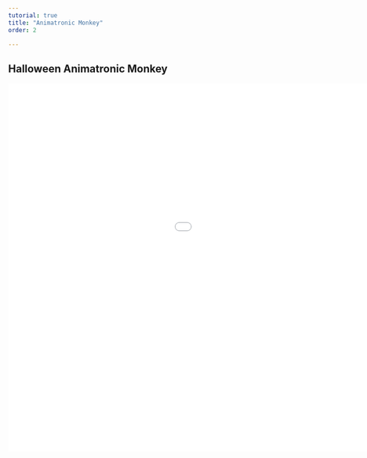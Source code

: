 ```yaml
---
tutorial: true
title: "Animatronic Monkey"
order: 2

---
```


## Halloween Animatronic Monkey ##

<iframe width="1280" height="750" src="//www.youtube.com/embed/w1dtg3IYqHM" frameborder="0" allowfullscreen></iframe>
